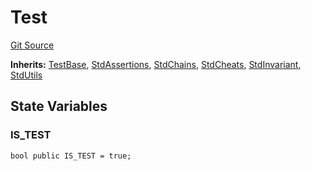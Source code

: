 # Test
[Git Source](https://github.com/dustinstacy/boncurs/blob/6c025f69156de715812d7a6a70f223cf6541ed15/lib/forge-std/src/Test.sol)

**Inherits:**
[TestBase](/lib/forge-std/src/Base.sol/abstract.TestBase.md), [StdAssertions](/lib/forge-std/src/StdAssertions.sol/abstract.StdAssertions.md), [StdChains](/lib/forge-std/src/StdChains.sol/abstract.StdChains.md), [StdCheats](/lib/forge-std/src/StdCheats.sol/abstract.StdCheats.md), [StdInvariant](/lib/forge-std/src/StdInvariant.sol/abstract.StdInvariant.md), [StdUtils](/lib/forge-std/src/StdUtils.sol/abstract.StdUtils.md)


## State Variables
### IS_TEST

```solidity
bool public IS_TEST = true;
```


